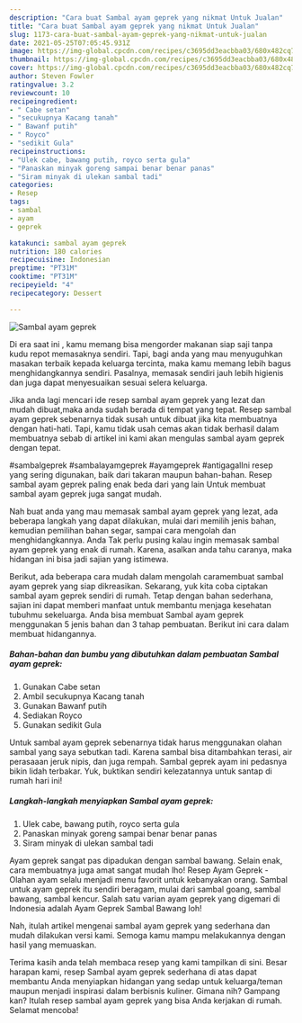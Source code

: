 ```yaml
---
description: "Cara buat Sambal ayam geprek yang nikmat Untuk Jualan"
title: "Cara buat Sambal ayam geprek yang nikmat Untuk Jualan"
slug: 1173-cara-buat-sambal-ayam-geprek-yang-nikmat-untuk-jualan
date: 2021-05-25T07:05:45.931Z
image: https://img-global.cpcdn.com/recipes/c3695dd3eacbba03/680x482cq70/sambal-ayam-geprek-foto-resep-utama.jpg
thumbnail: https://img-global.cpcdn.com/recipes/c3695dd3eacbba03/680x482cq70/sambal-ayam-geprek-foto-resep-utama.jpg
cover: https://img-global.cpcdn.com/recipes/c3695dd3eacbba03/680x482cq70/sambal-ayam-geprek-foto-resep-utama.jpg
author: Steven Fowler
ratingvalue: 3.2
reviewcount: 10
recipeingredient:
- " Cabe setan"
- "secukupnya Kacang tanah"
- " Bawanf putih"
- " Royco"
- "sedikit Gula"
recipeinstructions:
- "Ulek cabe, bawang putih, royco serta gula"
- "Panaskan minyak goreng sampai benar benar panas"
- "Siram minyak di ulekan sambal tadi"
categories:
- Resep
tags:
- sambal
- ayam
- geprek

katakunci: sambal ayam geprek 
nutrition: 180 calories
recipecuisine: Indonesian
preptime: "PT31M"
cooktime: "PT31M"
recipeyield: "4"
recipecategory: Dessert

---
```



![Sambal ayam geprek](https://img-global.cpcdn.com/recipes/c3695dd3eacbba03/680x482cq70/sambal-ayam-geprek-foto-resep-utama.jpg)

Di era  saat ini , kamu memang bisa mengorder makanan siap saji tanpa kudu repot memasaknya sendiri. Tapi, bagi anda yang mau menyuguhkan masakan terbaik kepada keluarga tercinta, maka kamu memang lebih bagus menghidangkannya sendiri. Pasalnya, memasak sendiri jauh lebih higienis dan juga dapat menyesuaikan sesuai selera keluarga.

Jika anda lagi mencari ide resep sambal ayam geprek yang lezat dan mudah dibuat,maka anda sudah berada di tempat yang tepat. Resep sambal ayam geprek  sebenarnya tidak susah untuk dibuat jika kita membuatnya dengan hati-hati. Tapi, kamu tidak usah cemas akan tidak berhasil dalam membuatnya 
sebab di artikel ini kami akan mengulas sambal ayam geprek dengan tepat.  

#sambalgeprek #sambalayamgeprek #ayamgeprek #antigagalIni resep yang sering digunakan, baik dari takaran maupun bahan-bahan. Resep sambal ayam geprek paling enak beda dari yang lain Untuk membuat sambal ayam geprek juga sangat mudah.

Nah buat anda yang mau memasak sambal ayam geprek yang lezat, ada beberapa langkah yang dapat dilakukan, mulai dari memilih jenis bahan, kemudian pemilihan bahan segar, sampai cara mengolah dan menghidangkannya. Anda Tak perlu pusing kalau ingin memasak sambal ayam geprek yang enak di rumah. Karena, asalkan anda  tahu caranya, maka hidangan ini bisa jadi sajian yang istimewa.

Berikut, ada beberapa cara mudah dalam mengolah caramembuat sambal ayam geprek yang siap dikreasikan. Sekarang, yuk kita coba ciptakan sambal ayam geprek sendiri di rumah. Tetap dengan bahan sederhana, sajian ini dapat memberi manfaat untuk membantu menjaga kesehatan tubuhmu sekeluarga. Anda bisa membuat Sambal ayam geprek menggunakan 5 jenis bahan dan 3 tahap pembuatan. Berikut ini cara dalam membuat hidangannya.

<!--inarticleads1-->

##### Bahan-bahan dan bumbu yang dibutuhkan dalam pembuatan Sambal ayam geprek:

1. Gunakan  Cabe setan
1. Ambil secukupnya Kacang tanah
1. Gunakan  Bawanf putih
1. Sediakan  Royco
1. Gunakan sedikit Gula


Untuk sambal ayam geprek sebenarnya tidak harus menggunakan olahan sambal yang saya sebutkan tadi. Karena sambal bisa ditambahkan terasi, air perasaaan jeruk nipis, dan juga rempah. Sambal geprek ayam ini pedasnya bikin lidah terbakar. Yuk, buktikan sendiri kelezatannya untuk santap di rumah hari ini! 

<!--inarticleads2-->

##### Langkah-langkah menyiapkan Sambal ayam geprek:

1. Ulek cabe, bawang putih, royco serta gula
1. Panaskan minyak goreng sampai benar benar panas
1. Siram minyak di ulekan sambal tadi


Ayam geprek sangat pas dipadukan dengan sambal bawang. Selain enak, cara membuatnya juga amat sangat mudah lho! Resep Ayam Geprek - Olahan ayam selalu menjadi menu favorit untuk kebanyakan orang. Sambal untuk ayam geprek itu sendiri beragam, mulai dari sambal goang, sambal bawang, sambal kencur. Salah satu varian ayam geprek yang digemari di Indonesia adalah Ayam Geprek Sambal Bawang loh! 

Nah, itulah artikel mengenai  sambal ayam geprek  yang sederhana dan mudah dilakukan versi kami. Semoga kamu mampu melakukannya dengan hasil yang memuaskan. 

Terima kasih anda telah membaca resep yang kami tampilkan di sini. Besar harapan kami, resep  Sambal ayam geprek sederhana di atas dapat membantu Anda menyiapkan hidangan yang sedap untuk keluarga/teman maupun menjadi inspirasi dalam berbisnis kuliner. Gimana nih? Gampang kan? Itulah resep sambal ayam geprek yang bisa Anda kerjakan di rumah. Selamat mencoba!

